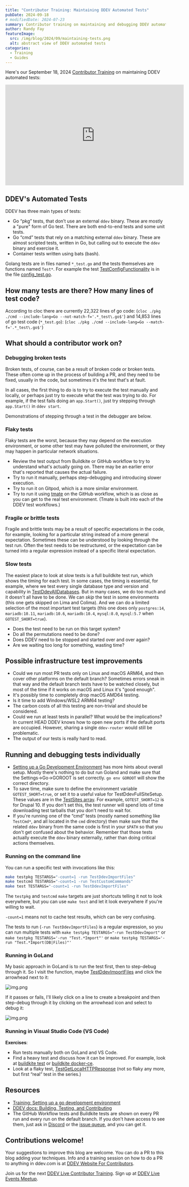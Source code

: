 ```yaml
---
title: "Contributor Training: Maintaining DDEV Automated Tests"
pubDate: 2024-09-18
# modifiedDate: 2024-07-23
summary: Contributor training on maintaining and debugging DDEV automated tests.
author: Randy Fay
featureImage:
  src: /img/blog/2024/09/maintaining-tests.png
  alt: abstract view of DDEV automated tests
categories:
  - Training
  - Guides
---
```


Here's our September 18, 2024 [Contributor Training](/blog/category/training) on maintaining DDEV automated tests:

<div class="video-container">
<iframe width="560" height="315" src="https://www.youtube.com/embed/TGNDBzNsF6I?si=My_NAUVP5HXR6ikQ" title="YouTube video player" frameborder="0" allow="accelerometer; autoplay; clipboard-write; encrypted-media; gyroscope; picture-in-picture; web-share" referrerpolicy="strict-origin-when-cross-origin" allowfullscreen></iframe>
</div>

## DDEV's Automated Tests

DDEV has three main types of tests:

- Go “pkg” tests, that don’t use an external `ddev` binary. These are mostly a "pure" form of Go test. There are both end-to-end tests and some unit tests.
- Go “cmd” tests that rely on a matching external `ddev` binary. These are almost scripted tests, written in Go, but calling out to execute the `ddev` binary and exercise it.
- Container tests written using bats (bash).

Golang tests are in files named `*_test.go` and the tests themselves are functions named `Test*`. For example the test [TestConfigFunctionality](https://github.com/ddev/ddev/blob/507cfca2508b97786b80e8b8c83ea17f5c0fea20/pkg/ddevapp/config_test.go#L1458) is in the file [config_test.go](https://github.com/ddev/ddev/blob/master/pkg/ddevapp/config_test.go).

## How many tests are there? How many lines of test code?

According to cloc there are currently 22,322 lines of go code: (`cloc ./pkg ./cmd --include-lang=Go --not-match-f='.*_test\.go$'`) and 14,853 lines of go test code (`*_test.go`): (`cloc ./pkg ./cmd --include-lang=Go --match-f='.*_test\.go$'`)

## What should a contributor work on?

### Debugging broken tests

Broken tests, of course, can be a result of broken code or broken tests. These often come up in the process of building a PR, and they need to be fixed, usually in the code, but sometimes it's the test that's at fault.

In all cases, the first thing to do is to try to execute the test manually and locally, or perhaps just try to execute what the test was trying to do. For example, if the test fails doing an `app.Start()`, just try stepping through `app.Start()` in `ddev start`.

Demonstrations of stepping through a test in the debugger are below.

### Flaky tests

Flaky tests are the worst, because they may depend on the execution environment, or some other test may have polluted the environment, or they may happen in particular network situations.

- Review the test output from Buildkite or GitHub workflow to try to understand what's actually going on. There may be an earlier error that's reported that causes the actual failure.
- Try to run it manually, perhaps step-debugging and introducing slower execution.
- Try to run it on Gitpod, which is a more similar environment.
- Try to run it using [tmate](https://github.com/mxschmitt/action-tmate) on the GitHub workflow, which is as close as you can get to the real test environment. (Tmate is built into each of the DDEV test workflows.)

### Fragile or brittle tests

Fragile and brittle tests may be a result of specific expectations in the code, for example, looking for a particular string instead of a more general expectation. Sometimes these can be understood by looking through the test run. Often the test needs to be restructured, or the expectation can be turned into a regular expression instead of a specific literal expectation.

### Slow tests

The easiest place to look at slow tests is a full buildkite test run, which shows the timing for each test. In some cases, the timing is essential, for example, where we test every single database type and version and capability in [TestDdevAllDatabases](https://github.com/ddev/ddev/blob/507cfca2508b97786b80e8b8c83ea17f5c0fea20/pkg/ddevapp/ddevapp_test.go#L1652-L1893). But in many cases, we do too much and it doesn't all have to be done. We can _skip_ the test in some environments (this one gets skipped on Lima and Colima). And we can do a limited selection of the most important test targets (this one does only `postgres:14`, `mariadb:10.11`, `mariadb:10.6`, `mariadb:10.4`, `mysql:8.0`, `mysql:5.7` when `GOTEST_SHORT=true`).

- Does the test need to be run on this target system?
- Do all the permutations need to be done?
- Does DDEV need to be stopped and started over and over again?
- Are we waiting too long for something, wasting time?

## Possible infrastructure test improvements

- Could we run most PR tests only on Linux and macOS ARM64, and then cover other platforms on the default branch? Sometimes errors sneak in that way and the default branch tests have to be watched closely, but most of the time if it works on macOS and Linux it's "good enough".
- It's possibly time to completely drop macOS AMD64 testing.
- Is it time to add Windows/WSL2 ARM64 testing?
- The carbon costs of all this testing are non-trivial and should be considered.
- Could we run at least tests in parallel? What would be the implications? In current HEAD DDEV knows how to open new ports if the default ports are occupied. However, sharing a single `ddev-router` would still be problematic.
- The output of our tests is really hard to read.

## Running and debugging tests individually

- [Setting up a Go Development Environment](setting-up-a-go-development-environment.md) has more hints about overall setup. Mostly there's nothing to do but run Goland and make sure that the Settings->Go->GOROOT is set correctly. `go env GOROOT` will show the correct directory.
- To save time, make sure to define the environment variable `GOTEST_SHORT=true`, or set it to a useful value for TestDdevFullSiteSetup. These values are in the [TestSites array](https://github.com/ddev/ddev/blob/507cfca2508b97786b80e8b8c83ea17f5c0fea20/pkg/ddevapp/ddevapp_test.go#L42-L365). For example, `GOTEST_SHORT=12` is for Drupal 10. If you don't set this, the test runner will spend lots of time downloading test tarballs that you don't need to wait for.
- If you're running one of the “cmd” tests (mostly named something like `TestCmd*`, and all located in the `cmd` directory) then make sure that the related `ddev` binary from the same code is first in your `$PATH` so that you don't get confused about the behavior. Remember that those tests actually execute the `ddev` binary externally, rather than doing critical actions themselves.

### Running on the command line

You can run a specific test with invocations like this:

```bash
make testpkg TESTARGS="-count=1 -run TestDdevImportFiles"
make testcmd TESTARGS="-count=1 -run TestCustomCommands"
make test TESTARGS="-count=1 -run TestDdevImportFiles"
```

The `testpkg` and `testcmd` `make` targets are just shortcuts telling it not to look everywhere, but you can use `make test` and let it look everywhere if you're willing to wait.

`-count=1` means not to cache test results, which can be very confusing.

The tests to run (`-run TestDdevImportFiles`) is a regular expression, so you can run multiple tests with `make testpkg TESTARGS="-run TestDdevImport"` or `make testpkg TESTARGS='-run "Test.*Import"'` or `make testpkg TESTARGS='-run "Test.*Import(DB|Files)"'`

### Running in GoLand

My basic approach in GoLand is to run the test first, then to step-debug through it. So I visit the function, maybe [TestDdevImportFiles](https://github.com/ddev/ddev/blob/e5006cd8ccac9df2f4f4c3ad51c12cc06641ce67/pkg/ddevapp/ddevapp_test.go#L2606) and click the arrowhead next to it:

![img.png](../../../public/img/blog/2024/09/goland-run-image.png)

If it passes or fails, I'll likely click on a line to create a breakpoint and then step-debug through it by clicking on the arrowhead icon and select to debug it:

![img.png](../../../public/img/blog/2024/09/goland-debug-image.png)

### Running in Visual Studio Code (VS Code)

**Exercises**:

- Run tests manually both on GoLand and VS Code.
- Find a heavy test and discuss how it can be improved. For example, look at [buildkite test](https://buildkite.com/ddev/ddev-macos-amd64-mutagen/builds/5288#018ace86-3250-4f5b-a5d7-5bb9b09cd9df) or [buildkite docker-ce](https://buildkite.com/ddev/wsl2-docker-inside/builds/2443#018acec4-6d27-44fe-8573-2e0a5080dc21).
- Look at a flaky test, [TestGetLocalHTTPResponse](https://buildkite.com/ddev/wsl2-docker-desktop/builds/5077#018acfa3-f71f-4b7b-bb92-16c4b9a88de1) (not so flaky any more, but first “real” test in the series.)

## Resources

- [Training: Setting up a go development environment](setting-up-a-go-development-environment.md)
- [DDEV docs: Building, Testing, and Contributing](https://ddev.readthedocs.io/en/stable/developers/building-contributing/)
- The GitHub Workflow tests and Buildkite tests are shown on every PR run and every run on the default branch. If you don't have access to see them, just ask in [Discord](/s/discord) or the [issue queue](https://github.com/ddev/ddev/issues), and you can get it.

## Contributions welcome!

Your suggestions to improve this blog are welcome. You can do a PR to this blog adding your techniques. Info and a training session on how to do a PR to anything in ddev.com is at [DDEV Website For Contributors](ddev-website-for-contributors.md).

Join us for the next [DDEV Live Contributor Training](/blog/contributor-training/). Sign up at [DDEV Live Events Meetup](https://www.meetup.com/ddev-events/events/).
